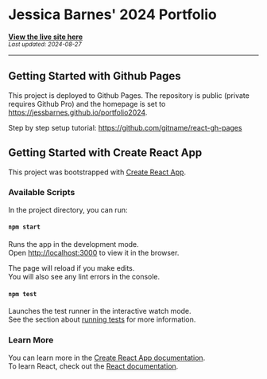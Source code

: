 # Jessica Barnes' 2024 Portfolio

**[View the live site here](https://jessbarnes.github.io/portfolio2024)** \
<small>_Last updated: 2024-08-27_</small>

---

## Getting Started with Github Pages

This project is deployed to Github Pages. The repository is public (private requires Github Pro) and the homepage is set to https://jessbarnes.github.io/portfolio2024.

Step by step setup tutorial: https://github.com/gitname/react-gh-pages

## Getting Started with Create React App

This project was bootstrapped with [Create React App](https://github.com/facebook/create-react-app).

### Available Scripts

In the project directory, you can run:

#### `npm start`

Runs the app in the development mode.\
Open [http://localhost:3000](http://localhost:3000) to view it in the browser.

The page will reload if you make edits.\
You will also see any lint errors in the console.

#### `npm test`

Launches the test runner in the interactive watch mode.\
See the section about [running tests](https://facebook.github.io/create-react-app/docs/running-tests) for more information.

### Learn More

You can learn more in the [Create React App documentation](https://facebook.github.io/create-react-app/docs/getting-started).\
To learn React, check out the [React documentation](https://reactjs.org/).
